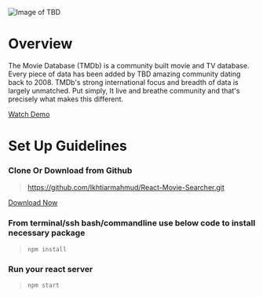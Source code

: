 ![Image of TBD](https://www.themoviedb.org/assets/2/v4/logos/primary-green-d70eebe18a5eb5b166d5c1ef0796715b8d1a2cbc698f96d311d62f894ae87085.svg)

# Overview

The Movie Database (TMDb) is a community built movie and TV database. Every piece of data has been added by TBD amazing community dating back to 2008. TMDb's strong international focus and breadth of data is largely unmatched. Put simply, It live and breathe community and that's precisely what makes this different.

[Watch Demo](https://bs-movie.netlify.com/)

# Set Up Guidelines

### Clone Or Download from Github

> https://github.com/Ikhtiarmahmud/React-Movie-Searcher.git

 [Download Now](https://github.com/Ikhtiarmahmud/React-Movie-Searcher/archive/master.zip)

### From terminal/ssh bash/commandline use below code to install necessary package

> `npm install`

### Run your react server

> `npm start`
